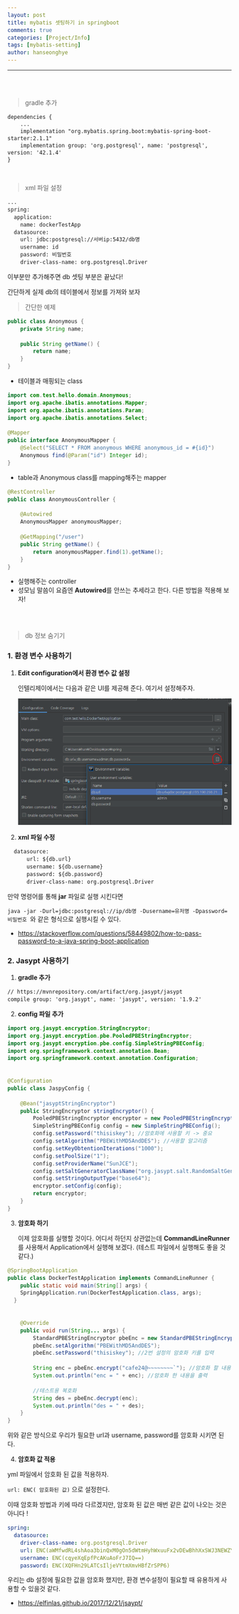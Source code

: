 ```yaml
---
layout: post
title: mybatis 셋팅하기 in springboot
comments: true
categories: [Project/Info]
tags: [mybatis-setting]
author: hanseonghye
---
```


---

<br /><br />

> <subtitle> gradle 추가 </subtitle>

```shell
dependencies {
	...
    implementation "org.mybatis.spring.boot:mybatis-spring-boot-starter:2.1.1"
    implementation group: 'org.postgresql', name: 'postgresql', version: '42.1.4'
}
```

<br />

> <subtitle> xml 파일 설정 </subtitle>

```xml
...
spring:
  application:
    name: dockerTestApp
  datasource:
    url: jdbc:postgresql://서버ip:5432/db명
    username: id
    password: 비밀번호
    driver-class-name: org.postgresql.Driver
```

이부분만 추가해주면 db 셋팅 부분은 끝났다!

간단하게 실제 db의 테이블에서 정보를 가져와 보자



> <subtitle> 간단한 예제 </subtitle>

```java
public class Anonymous {
    private String name;

    public String getName() {
        return name;
    }
}
```

- 테이블과 매핑되는 class



```java
import com.test.hello.domain.Anonymous;
import org.apache.ibatis.annotations.Mapper;
import org.apache.ibatis.annotations.Param;
import org.apache.ibatis.annotations.Select;

@Mapper
public interface AnonymousMapper {
    @Select("SELECT * FROM anonymous WHERE anonymous_id = #{id}")
    Anonymous find(@Param("id") Integer id);
}
```

- table과 Anonymous class를 mapping해주는 mapper



```java
@RestController
public class AnonymousController {

    @Autowired
    AnonymousMapper anonymousMapper;

    @GetMapping("/user")
    public String getName() {
        return anonymousMapper.find(1).getName();
    }
}
```

- 실행해주는 controller
- 성모님 말씀이 요즘엔 **Autowired**를 안쓰는 추세라고 한다. 다른 방법을 적용해 보자!



<br />

<br />



> <subtitle> db 정보 숨기기 </subtitle>



### 1. 환경 변수 사용하기 ###

1. **Edit configuration에서 환경 변수 값 설정**

   인텔리제이에서는 다음과 같은 UI를 제공해 준다. 여기서 설정해주자.

   ![img](/assets/post-img/projectinfo/image-20200312-01.png)

2. **xml 파일 수정**

```xml
  datasource:
      url: ${db.url}
      username: ${db.username}
      password: ${db.password}
      driver-class-name: org.postgresql.Driver
```



만약 명령어를 통해 **jar** 파일로 실행 시킨다면

`java -jar -Durl=jdbc:postgresql://ip/db명 -Dusername=유저명 -Dpassword=비밀번호 `와 같은 형식으로 실행시킬 수 있다.



- <https://stackoverflow.com/questions/58449802/how-to-pass-password-to-a-java-spring-boot-application>



### 2. Jasypt 사용하기

1. **gradle 추가**

```xml
// https://mvnrepository.com/artifact/org.jasypt/jasypt
compile group: 'org.jasypt', name: 'jasypt', version: '1.9.2'
```



2. **config 파일 추가**

```java
import org.jasypt.encryption.StringEncryptor;
import org.jasypt.encryption.pbe.PooledPBEStringEncryptor;
import org.jasypt.encryption.pbe.config.SimpleStringPBEConfig;
import org.springframework.context.annotation.Bean;
import org.springframework.context.annotation.Configuration;


@Configuration
public class JaspyConfig {

    @Bean("jasyptStringEncryptor")
    public StringEncryptor stringEncryptor() {
        PooledPBEStringEncryptor encryptor = new PooledPBEStringEncryptor();
        SimpleStringPBEConfig config = new SimpleStringPBEConfig();
        config.setPassword("thisiskey"); //암호화에 사용할 키 -> 중요
        config.setAlgorithm("PBEWithMD5AndDES"); //사용할 알고리즘
        config.setKeyObtentionIterations("1000");
        config.setPoolSize("1");
        config.setProviderName("SunJCE");
        config.setSaltGeneratorClassName("org.jasypt.salt.RandomSaltGenerator");
        config.setStringOutputType("base64");
        encryptor.setConfig(config);
        return encryptor;
    }
}
```



3. **암호화 하기**

   이제 암호화를 실행할 것이다. 어디서 하던지 상관없는데 **CommandLineRunner**를 사용해서 Application에서 실행해 보겠다. (테스트 파일에서 실행해도 좋을 것 같다.)

```java
@SpringBootApplication
public class DockerTestApplication implements CommandLineRunner {
    public static void main(String[] args) {
    SpringApplication.run(DockerTestApplication.class, args);
  }


    @Override
    public void run(String... args) {
        StandardPBEStringEncryptor pbeEnc = new StandardPBEStringEncryptor();
        pbeEnc.setAlgorithm("PBEWithMD5AndDES");
        pbeEnc.setPassword("thisiskey"); //2번 설정의 암호화 키를 입력

        String enc = pbeEnc.encrypt("cafe24@~~~~~~~~`"); //암호화 할 내용
        System.out.println("enc = " + enc); //암호화 한 내용을 출력

        //테스트용 복호화
        String des = pbeEnc.decrypt(enc);
        System.out.println("des = " + des);
    }
}

```

위와 같은 방식으로 우리가 필요한 url과 username, password를 암호화 시키면 된다.



4. **암호화 값 적용**

yml 파일에서 암호화 된 값을 적용하자.

`url: ENC( 암호화된 값)` 으로 설정한다.

이때 암호화 방법과 키에 따라 다르겠지만, 암호화 된 값은 매번 같은 값이 나오는 것은 아니다 !

```yml
spring:
  datasource:
    driver-class-name: org.postgresql.Driver
    url: ENC(aWMfwdRL4shAoa3binQxM0gOn5dWtmHyhWxuuFx2vDEwBhhXxSWJ3NEWZYsgbfQsdTx7tyvPKio=)
    username: ENC(cqyeXqEpfPcAKuAoFrJ7IQ==)
    password: ENC(XQFHn29LATCsIljeVYtmXmvHBfZrSPP6)
```

우리는 db 설정에 필요한 값을 암호화 했지만, 환경 변수설정이 필요할 때 유용하게 사용할 수 있을것 같다.



- <https://elfinlas.github.io/2017/12/21/jsaypt/>